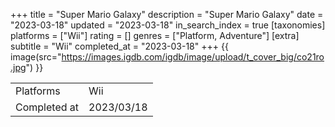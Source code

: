 +++
title = "Super Mario Galaxy"
description = "Super Mario Galaxy"
date = "2023-03-18"
updated = "2023-03-18"
in_search_index = true
[taxonomies]
platforms = ["Wii"]
rating = []
genres = ["Platform, Adventure"]
[extra]
subtitle = "Wii"
completed_at = "2023-03-18"
+++
{{ image(src="https://images.igdb.com/igdb/image/upload/t_cover_big/co21ro.jpg") }}

|              |            |
| ------------ | ---------- |
| Platforms    | Wii |
| Completed at | 2023/03/18 |

